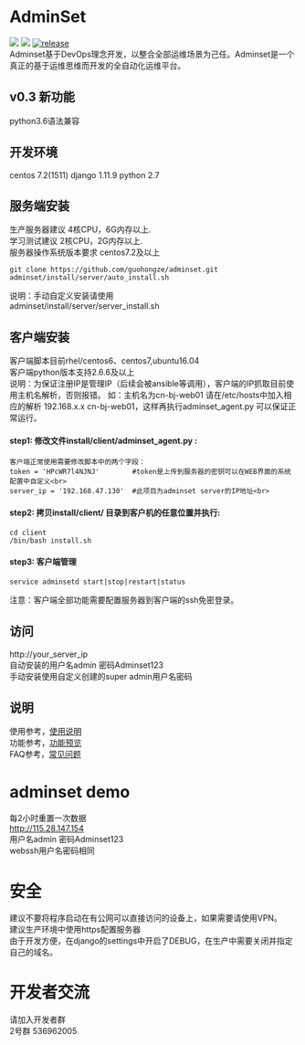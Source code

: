# AdminSet
<img src="https://travis-ci.org/guohongze/adminset.svg?branch=master"></img> 
<img src="https://img.shields.io/hexpm/l/plug.svg"></img>
[![release](https://img.shields.io/github/release/guohongze/adminset.svg)](https://github.com/guohongze/adminset/releases)
<br>
Adminset基于DevOps理念开发，以整合全部运维场景为己任。Adminset是一个真正的基于运维思维而开发的全自动化运维平台。<br>

## v0.3 新功能
python3.6语法兼容<br>


## 开发环境
centos 7.2(1511) django 1.11.9 python 2.7<br>

## 服务端安装
生产服务器建议 4核CPU，6G内存以上.<br>
学习测试建议 2核CPU，2G内存以上.<br>
服务器操作系统版本要求 centos7.2及以上<br>
```
git clone https://github.com/guohongze/adminset.git
adminset/install/server/auto_install.sh
```
说明：手动自定义安装请使用<br>
adminset/install/server/server_install.sh<br>


## 客户端安装
客户端脚本目前rhel/centos6、centos7,ubuntu16.04<br>
客户端python版本支持2.6.6及以上<br>
说明：为保证注册IP是管理IP（后续会被ansible等调用），客户端的IP抓取目前使用主机名解析，否则报错。 
如：主机名为cn-bj-web01 请在/etc/hosts中加入相应的解析 192.168.x.x cn-bj-web01，这样再执行adminset_agent.py 可以保证正常运行。
#### step1: 修改文件install/client/adminset_agent.py :
```
客户端正常使用需要修改脚本中的两个字段：
token = 'HPcWR7l4NJNJ'        #token是上传到服务器的密钥可以在WEB界面的系统配置中自定义<br>
server_ip = '192.168.47.130'  #此项目为adminset server的IP地址<br>
```
#### step2: 拷贝install/client/ 目录到客户机的任意位置并执行:
```
cd client
/bin/bash install.sh
```
#### step3: 客户端管理
```
service adminsetd start|stop|restart|status
```
注意：客户端全部功能需要配置服务器到客户端的ssh免密登录。<br>


## 访问
http://your_server_ip<br>
自动安装的用户名admin 密码Adminset123<br>
手动安装使用自定义创建的super admin用户名密码

## 说明
使用参考，<a href="https://github.com/guohongze/adminset/blob/master/docs/Manual.md">使用说明</a><br>
功能参考，<a href="https://github.com/guohongze/adminset/wiki/AdminSet">功能预览</a><br>
FAQ参考，<a href="https://github.com/guohongze/adminset/wiki/FAQ">常见问题</a>

# adminset demo
每2小时重置一次数据<br>
http://115.28.147.154<br>
用户名admin 密码Adminset123<br>
webssh用户名密码相同<br>

# 安全
建议不要将程序启动在有公网可以直接访问的设备上，如果需要请使用VPN。<br>
建议生产环境中使用https配置服务器<br>
由于开发方便，在django的settings中开启了DEBUG，在生产中需要关闭并指定自己的域名。

# 开发者交流
请加入开发者群<br>
2号群 536962005<br>


